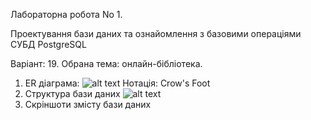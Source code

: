 
Лабораторна робота No 1.

Проектування бази даних та ознайомлення з базовими операціями СУБД PostgreSQL

Варіант: 19.
Обрана тема: онлайн-бібліотека.

1. ER діаграма:
![alt text]("https://i.imgur.com/IDgsZX8.png")
Нотація: Crow's Foot
2. Структура бази даних
![alt text]("https://i.imgur.com/pKUPBvY.png")
3. Скріншоти змісту бази даних

